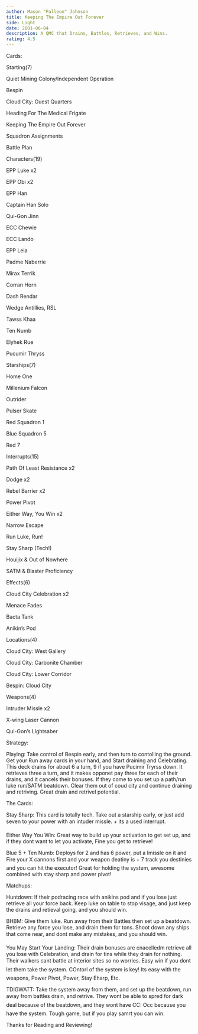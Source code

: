 ```yaml
---
author: Mason "Palleon" Johnson
title: Keeping The Empire Out Forever
side: Light
date: 2001-06-04
description: A QMC that Drains, Battles, Retrieves, and Wins.
rating: 4.5
---
```

Cards: 

Starting(7)
Quiet Mining Colony/Independent Operation
Bespin
Cloud City: Guest Quarters
Heading For The Medical Frigate
Keeping The Empire Out Forever
Squadron Assignments
Battle Plan

Characters(19)
EPP Luke x2
EPP Obi x2
EPP Han
Captain Han Solo
Qui-Gon Jinn
ECC Chewie
ECC Lando
EPP Leia
Padme Naberrie
Mirax Terrik
Corran Horn
Dash Rendar
Wedge Antillies, RSL
Tawss Khaa
Ten Numb
Elyhek Rue
Pucumir Thryss

Starships(7)
Home One
Millenium Falcon
Outrider
Pulser Skate
Red Squadron 1
Blue Squadron 5
Red 7

Interrupts(15)
Path Of Least Resistance x2
Dodge x2
Rebel Barrier x2
Power Pivot 
Either Way, You Win x2
Narrow Escape
Run Luke, Run!
Stay Sharp (Tech!)
Houijix & Out of Nowhere
SATM & Blaster Proficiency

Effects(6)
Cloud City Celebration x2
Menace Fades
Bacta Tank
Anikin’s Pod

Locations(4)
Cloud City: West Gallery
Cloud City: Carbonite Chamber
Cloud City: Lower Corridor
Bespin: Cloud City

Weapons(4)
Intruder Missle x2
X-wing Laser Cannon
Qui-Gon’s Lightsaber 

Strategy: 

Playing: Take control of Bespin early, and then turn to contolling the ground. Get your Run away cards in your hand, and Start draining and Celebrating. This deck drains for about 6 a turn, 9 if you have Pucimir Tryrss down. It retrieves three a turn, and it makes opponet pay three for each of their drains, and it cancels their bonuses. If they come to you set up a path/run luke run/SATM beatdown. Clear them out of coud city and continue draining and retriving. Great drain and retrivel potential.

The Cards: 

Stay Sharp: This card is totally tech. Take out a starship early, or just add seven to your power with an intuder missle. + its a used interrupt. 

Either Way You Win: Great way to build up your activation to get set up, and if they dont want to let you activate, Fine you get to retrieve!

Blue 5 + Ten Numb: Deploys for 2 and has 6 power, put a Imissle on it and Fire your X cannons first and your weapon deatiny is + 7 track you destinies and you can hit the executor! Great for holding the system, awesome combined with stay sharp and power pivot!

Matchups:

Huntdown: If their podracing race with anikins pod and if you lose just retrieve all your force back. Keep luke on table to stop visage, and just keep the drains and retieval going, and you should win.

BHBM: Give them luke. Run away from their Battles then set up a beatdown. Retrieve any force you lose, and drain them for tons. Shoot down any ships that come near, and dont make any mistakes, and you should win. 

You May Start Your Landing: Their drain bonuses are cnacelledm retrieve all you lose with Celebration, and drain for tins while they drain for nothing. Their walkers cant battle at interior sites so no worries. Easy win if you dont let them take the system. COntorl of the system is key! Its easy with the weapons, Power Pivot, Power, Stay Eharp, Etc. 

TDIGWATT: Take the system away from them, and set up the beatdown, run away from battles drain, and retrive. They wont be able to spred for dark deal because of the beatdown, and they wont have CC: Occ because you have the system. Tough game, but if you play samrt you can win. 

Thanks for Reading and Reviewing!    